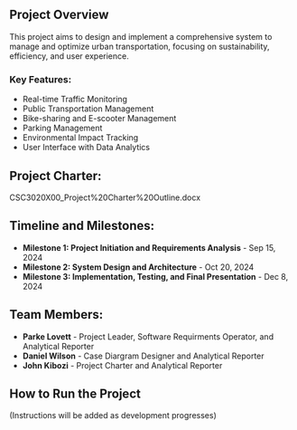 ## Project Overview
This project aims to design and implement a comprehensive system to manage and optimize urban transportation, focusing on sustainability, efficiency, and user experience.

### Key Features:
- Real-time Traffic Monitoring
- Public Transportation Management
- Bike-sharing and E-scooter Management
- Parking Management
- Environmental Impact Tracking
- User Interface with Data Analytics

## Project Charter:
CSC3020X00_Project%20Charter%20Outline.docx


## Timeline and Milestones:
- **Milestone 1: Project Initiation and Requirements Analysis** - Sep 15, 2024
- **Milestone 2: System Design and Architecture** - Oct 20, 2024
- **Milestone 3: Implementation, Testing, and Final Presentation** - Dec 8, 2024

## Team Members:
- **Parke Lovett** - Project Leader, Software Requirments Operator, and Analytical Reporter
- **Daniel Wilson** - Case Diargram Designer and Analytical Reporter
- **John Kibozi** - Project Charter and Analytical Reporter

## How to Run the Project
(Instructions will be added as development progresses)


